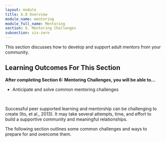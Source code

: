 ```yaml
---
layout: module
title: 6.0 Overview
module_name: mentoring
module_full_name: Mentoring
section: 6. Mentoring Challenges
subsection: six-zero
---
```


This section discusses how to develop and support adult mentors from your community.

## Learning Outcomes For This Section

**After completing Section 6: Mentoring Challenges, you will be able to...**
<ul class="fancy">
  <li>Anticipate and solve common mentoring challenges </li> 
</ul>
<br>

Successful peer supported learning and mentorship can be challenging to create (Ito, et al., 2013). It may take several attempts, time, and effort to build a supportive community and meaningful relationships.

The following section outlines some common challenges and ways to prepare for and overcome them.
